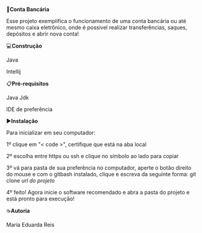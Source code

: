 🎯**Conta Bancária**

Esse projeto exemplifica o funcionamento de uma conta bancária ou até mesmo caixa eletrônico, onde é possivel realizar transferências, saques, depósitos e abrir nova conta!

💻**Construção**

Java 

Intellij

📋**Pré-requisitos**

Java Jdk

IDE de preferência

▶️**Instalação**

Para inicializar em seu computador:

1º clique em "< code >", certifique que está na aba local

2º escolha entre https ou ssh e clique no símbolo ao lado para copiar

3º vá para pasta de sua preferência no computador, aperte o botão direito do mouse e com o gitbash
instalado, clique e escreva da seguinte forma: git clone *url do projeto*

4º feito! Agora inicie o software recomendado e abra a pasta do projeto e está pronto para execução!

☕**Autoria**

Maria Eduarda Reis






